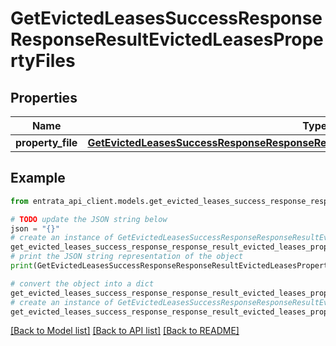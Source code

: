 # GetEvictedLeasesSuccessResponseResponseResultEvictedLeasesPropertyFiles


## Properties

Name | Type | Description | Notes
------------ | ------------- | ------------- | -------------
**property_file** | [**GetEvictedLeasesSuccessResponseResponseResultEvictedLeasesPropertyFilesPropertyFile**](GetEvictedLeasesSuccessResponseResponseResultEvictedLeasesPropertyFilesPropertyFile.md) |  | 

## Example

```python
from entrata_api_client.models.get_evicted_leases_success_response_response_result_evicted_leases_property_files import GetEvictedLeasesSuccessResponseResponseResultEvictedLeasesPropertyFiles

# TODO update the JSON string below
json = "{}"
# create an instance of GetEvictedLeasesSuccessResponseResponseResultEvictedLeasesPropertyFiles from a JSON string
get_evicted_leases_success_response_response_result_evicted_leases_property_files_instance = GetEvictedLeasesSuccessResponseResponseResultEvictedLeasesPropertyFiles.from_json(json)
# print the JSON string representation of the object
print(GetEvictedLeasesSuccessResponseResponseResultEvictedLeasesPropertyFiles.to_json())

# convert the object into a dict
get_evicted_leases_success_response_response_result_evicted_leases_property_files_dict = get_evicted_leases_success_response_response_result_evicted_leases_property_files_instance.to_dict()
# create an instance of GetEvictedLeasesSuccessResponseResponseResultEvictedLeasesPropertyFiles from a dict
get_evicted_leases_success_response_response_result_evicted_leases_property_files_from_dict = GetEvictedLeasesSuccessResponseResponseResultEvictedLeasesPropertyFiles.from_dict(get_evicted_leases_success_response_response_result_evicted_leases_property_files_dict)
```
[[Back to Model list]](../README.md#documentation-for-models) [[Back to API list]](../README.md#documentation-for-api-endpoints) [[Back to README]](../README.md)


